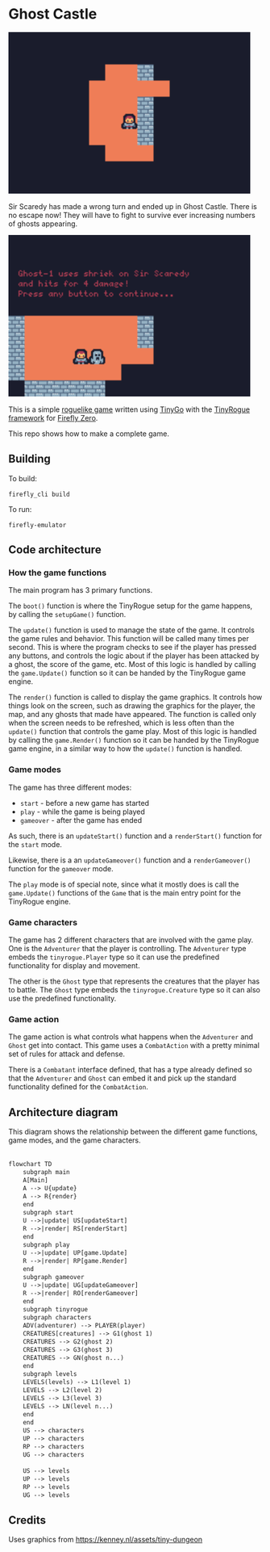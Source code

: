# Ghost Castle

<img src="./images/ghost.png" alt="ghost screenshot" width="480"/>

Sir Scaredy has made a wrong turn and ended up in Ghost Castle. There is no escape now! They will have to fight to survive ever increasing numbers of ghosts appearing.

<img src="./images/ghost-combat.png" alt="ghost combat screenshot" width="480"/>

This is a simple [roguelike game](https://en.wikipedia.org/wiki/Roguelike) written using [TinyGo](https://tinygo.org/) with the [TinyRogue framework](https://github.com/deadprogram/tinyrogue) for [Firefly Zero](https://fireflyzero.com/).

This repo shows how to make a complete game.

## Building

To build:

```shell
firefly_cli build
```

To run:

```
firefly-emulator
```

## Code architecture

### How the game functions

The main program has 3 primary functions.

The `boot()` function is where the TinyRogue setup for the game happens, by calling the `setupGame()` function.

The `update()` function is used to manage the state of the game. It controls the game rules and behavior. This function will be called many times per second. This is where the program checks to see if the player has pressed any buttons, and controls the logic about if the player has been attacked by a ghost, the score of the game, etc. Most of this logic is handled by calling the `game.Update()` function so it can be handed by the TinyRogue game engine.

The `render()` function is called to display the game graphics. It controls how things look on the screen, such as drawing the graphics for the  player, the map, and any ghosts that made have appeared. The function is called only when the screen needs to be refreshed, which is less often than the `update()` function that controls the game play. Most of this logic is handled by calling the `game.Render()` function so it can be handed by the TinyRogue game engine, in a similar way to how the `update()` function is handled.

### Game modes

The game has three different modes:

- `start` - before a new game has started
- `play` - while the game is being played
- `gameover` - after the game has ended

As such, there is an `updateStart()` function and a `renderStart()` function for the `start` mode.

Likewise, there is a  an `updateGameover()` function and a `renderGameover()` function for the `gameover` mode.

The `play` mode is of special note, since what it mostly does is call the `game.Update()` functions of the `Game` that is the main entry point for the TinyRogue engine.

### Game characters

The game has 2 different characters that are involved with the game play. One is the `Adventurer` that the player is controlling. The `Adventurer` type embeds the `tinyrogue.Player` type so it can use the predefined functionality for display and movement.

The other is the `Ghost` type that represents the creatures that the player has to battle. The `Ghost` type embeds the `tinyrogue.Creature` type so it can also use the predefined functionality.

### Game action

The game action is what controls what happens when the `Adventurer` and `Ghost` get into contact. This game uses a `CombatAction` with a pretty minimal set of rules for attack and defense.

There is a `Combatant` interface defined, that has a type already defined so that the `Adventurer` and `Ghost` can embed it and pick up the standard functionality defined for the `CombatAction`.

## Architecture diagram

This diagram shows the relationship between the different game functions, game modes, and the game characters.

```mermaid

flowchart TD
    subgraph main
    A[Main]
    A --> U{update}
    A --> R{render}
    end
    subgraph start
    U -->|update| US[updateStart]
    R -->|render| RS[renderStart]
    end
    subgraph play
    U -->|update| UP[game.Update]
    R -->|render| RP[game.Render]
    end
    subgraph gameover
    U -->|update| UG[updateGameover]
    R -->|render| RO[renderGameover]
    end
    subgraph tinyrogue
    subgraph characters
    ADV(adventurer) --> PLAYER(player)
    CREATURES[creatures] --> G1(ghost 1)
    CREATURES --> G2(ghost 2)
    CREATURES --> G3(ghost 3)
    CREATURES --> GN(ghost n...)
    end
    subgraph levels
    LEVELS(levels) --> L1(level 1)
    LEVELS --> L2(level 2)
    LEVELS --> L3(level 3)
    LEVELS --> LN(level n...)
    end
    end
    US --> characters
    UP --> characters
    RP --> characters
    UG --> characters
    
    US --> levels
    UP --> levels
    RP --> levels
    UG --> levels
```

## Credits

Uses graphics from https://kenney.nl/assets/tiny-dungeon

